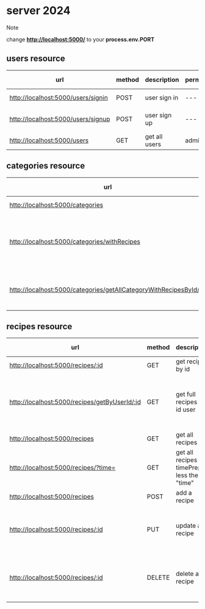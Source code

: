 # server 2024

> [!NOTE]
> change **<http://localhost:5000/>** to your **process.env.PORT**

## users resource

| url | method | description | permissions | parameters | optional parameters | body | headers | returns | CRUD Operation |
| --- | --- | --- | --- | --- | --- | --- | --- | --- | --- |
| [http://localhost:5000/users/signin](http://localhost:5000/users/signin) | POST | user sign in | --- | --- |--- |{ email ,password}|---|user+token|READ|
| [http://localhost:5000/users/signup](http://localhost:5000/users/signin) | POST | user sign up | --- |---|---|{name, password, email,address}|---|user+token|CREATE|
| [http://localhost:5000/users](http://localhost:5000/users/:id)| GET | get all users | admin |---|---|---|Authorization|user[]|READ|

## categories resource

| url | method | description | permissions | parameters | optional parameters | body | headers | returns | CRUD Operation |
| --- | --- | --- | --- | --- | --- | --- | --- | --- | --- |
| [http://localhost:5000/categories](http://localhost:5000/categories) | GET | get all categories | --- |---|---|---|---|category[]|READ|
| [http://localhost:5000/categories/withRecipes](http://localhost:5000/categories/withRecipes) | GET | get full data of all categories (categories with recipes data) | --- |category id|---|---|---|category|READ|
| [http://localhost:5000/categories/getAllCategoryWithRecipesById/:id](http://localhost:5000/categories/getAllCategoryWithRecipesById/:id) | GET | get category with recipes by *id* | --- | category id |---|---|---|category[...,recipe[]]|READ|


## recipes resource

| url | method | description | permissions | parameters | optional parameters | body | headers | returns | CRUD Operation |
| --- | --- | --- | --- | --- | --- | --- | --- | --- | --- |
| [http://localhost:5000/recipes/:id](http://localhost:5000/recipes/:id) | GET | get recipe by id | --- |recipe id|---|---|---|recipe|READ|
| [http://localhost:5000/recipes/getByUserId/:id](http://localhost:5000/recipes/getByUserId/{id}) | GET | get full recipes of id user | registered user |recipe id|search - חיפוש לפי שם קורס,page - מס' עמוד,perPage - מס' קורסים לעמוד|---|---|recipe[]|READ|
| [http://localhost:5000/recipes](http://localhost:5000/recipes) | GET | get all recipes | --- |---|---||---|recipe[]|READ|
| [http://localhost:5000/recipes/?time=](http://localhost:5000/recipes/?time=) | GET | get all recipes the timePreper less then "time" | --- |time - maximum preparation time  |time - זמן הכנה מקסימאלי|---|---|recipe[]|READ|
| [http://localhost:5000/recipes](http://localhost:5000/recipes) | POST | add a recipe | registered user |---|---|{name,description,category,preparationTime,DifficultyLevel,Addeddate,layers:[],instruction,images[],IsPrivate,user:{}}|Authorization|recipe|CREATE|
| [http://localhost:5000/recipes/:id](http://localhost:5000/recipes/:id) | PUT | update a recipe | Administrator (role=admin) or user whose name the recipe is registered on | recipe id |---|{name,description,category,preparationTime,DifficultyLevel,Addeddate,layers:[],instruction,images[],IsPrivate,user:{}}|Authorization|recipe|UPDATE|
| [http://localhost:5000/recipes/:id](http://localhost:5000/recipes/:id) | DELETE | delete a recipe | Administrator (role=admin) or user whose name the recipe is registered on | recipe id |---|---|Authorization|---|DELETE|
